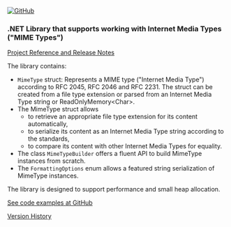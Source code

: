 [![GitHub](https://img.shields.io/github/license/FolkerKinzel/MimeTypes)](https://github.com/FolkerKinzel/MimeTypes/blob/master/LICENSE)


### .NET Library that supports working with Internet Media Types ("MIME Types")
[Project Reference and Release Notes](https://github.com/FolkerKinzel/MimeTypes/releases/tag/v2.0.0-beta.3)

The library contains:
- `MimeType` struct: Represents a MIME type ("Internet Media Type") according to RFC 2045, RFC 2046 and RFC 2231. The struct can be created from a file type extension or parsed from an Internet Media Type string or ReadOnlyMemory&lt;Char&gt;.
- The MimeType struct allows 
  - to retrieve an appropriate file type extension for its content automatically,
  - to serialize its content as an Internet Media Type string according to the standards,
  - to compare its content with other Internet Media Types for equality.
- The class `MimeTypeBuilder` offers a fluent API to build MimeType instances from scratch.
- The `FormattingOptions` enum allows a featured string serialization of MimeType instances.

The library is designed to support performance and small heap allocation.

[See code examples at GitHub](https://github.com/FolkerKinzel/MimeTypes)

[Version History](https://github.com/FolkerKinzel/MimeTypes/releases)



